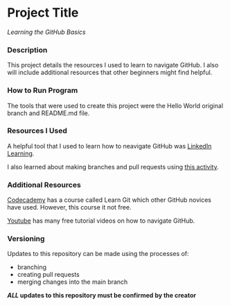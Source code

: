 # Project Title
_Learning the GitHub Basics_

### Description
This project details the resources I used to learn to navigate GitHub. I also will include additional resources that other beginners might find helpful.

### How to Run Program
The tools that were used to create this project were the Hello World original branch and README.md file.

### Resources I Used
A helpful tool that I used to learn how to neavigate GitHub was [LinkedIn Learning](https://www.linkedin.com/learning/).

I also learned about making branches and pull requests using [this activity](https://www.guides.github.com/activities/hello-world/).

### Additional Resources
[Codecademy](https://www.codecademy.com) has a course called Learn Git which other GitHub novices have used. However, this course it not free.

[Youtube](https://www.youtube.com) has many free tutorial videos on how to navigate GitHub.

### Versioning
Updates to this repository can be made using the processes of:
- branching 
- creating pull requests
- merging changes into the main branch

***ALL* updates to this repository must be confirmed by the creator** 
